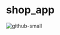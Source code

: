 # shop_app

![github-small](https://user-images.githubusercontent.com/63152787/180696513-f261e670-02b4-4b77-821b-4b9ca94f3372.jpg)
